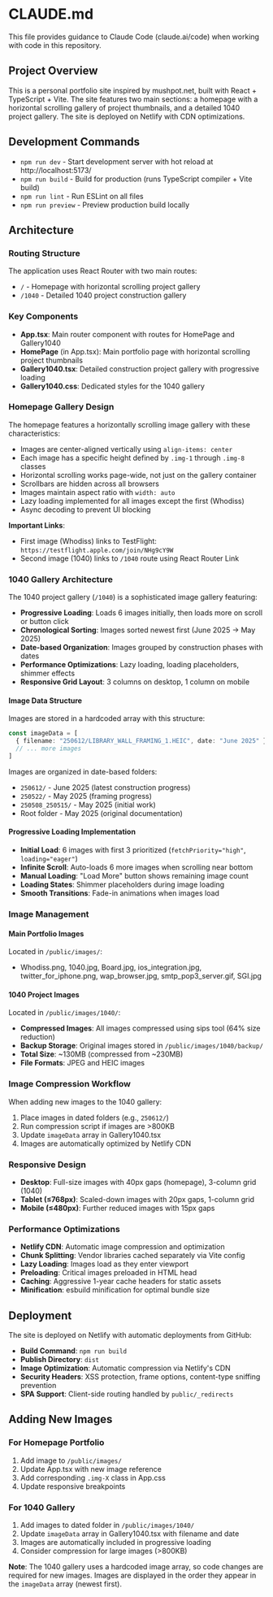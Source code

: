 # CLAUDE.md

This file provides guidance to Claude Code (claude.ai/code) when working with code in this repository.

## Project Overview

This is a personal portfolio site inspired by mushpot.net, built with React + TypeScript + Vite. The site features two main sections: a homepage with a horizontal scrolling gallery of project thumbnails, and a detailed 1040 project gallery. The site is deployed on Netlify with CDN optimizations.

## Development Commands

- `npm run dev` - Start development server with hot reload at http://localhost:5173/
- `npm run build` - Build for production (runs TypeScript compiler + Vite build)
- `npm run lint` - Run ESLint on all files
- `npm run preview` - Preview production build locally

## Architecture

### Routing Structure

The application uses React Router with two main routes:
- `/` - Homepage with horizontal scrolling project gallery
- `/1040` - Detailed 1040 project construction gallery

### Key Components

- **App.tsx**: Main router component with routes for HomePage and Gallery1040
- **HomePage** (in App.tsx): Main portfolio page with horizontal scrolling project thumbnails
- **Gallery1040.tsx**: Detailed construction project gallery with progressive loading
- **Gallery1040.css**: Dedicated styles for the 1040 gallery

### Homepage Gallery Design

The homepage features a horizontally scrolling image gallery with these characteristics:
- Images are center-aligned vertically using `align-items: center`
- Each image has a specific height defined by `.img-1` through `.img-8` classes
- Horizontal scrolling works page-wide, not just on the gallery container
- Scrollbars are hidden across all browsers
- Images maintain aspect ratio with `width: auto`
- Lazy loading implemented for all images except the first (Whodiss)
- Async decoding to prevent UI blocking

**Important Links**: 
- First image (Whodiss) links to TestFlight: `https://testflight.apple.com/join/NHg9cY9W`
- Second image (1040) links to `/1040` route using React Router Link

### 1040 Gallery Architecture

The 1040 project gallery (`/1040`) is a sophisticated image gallery featuring:

- **Progressive Loading**: Loads 6 images initially, then loads more on scroll or button click
- **Chronological Sorting**: Images sorted newest first (June 2025 → May 2025)
- **Date-based Organization**: Images grouped by construction phases with dates
- **Performance Optimizations**: Lazy loading, loading placeholders, shimmer effects
- **Responsive Grid Layout**: 3 columns on desktop, 1 column on mobile

#### Image Data Structure

Images are stored in a hardcoded array with this structure:
```typescript
const imageData = [
  { filename: "250612/LIBRARY_WALL_FRAMING_1.HEIC", date: "June 2025" },
  // ... more images
]
```

Images are organized in date-based folders:
- `250612/` - June 2025 (latest construction progress)
- `250522/` - May 2025 (framing progress)  
- `250508_250515/` - May 2025 (initial work)
- Root folder - May 2025 (original documentation)

#### Progressive Loading Implementation

- **Initial Load**: 6 images with first 3 prioritized (`fetchPriority="high"`, `loading="eager"`)
- **Infinite Scroll**: Auto-loads 6 more images when scrolling near bottom
- **Manual Loading**: "Load More" button shows remaining image count
- **Loading States**: Shimmer placeholders during image loading
- **Smooth Transitions**: Fade-in animations when images load

### Image Management

#### Main Portfolio Images
Located in `/public/images/`:
- Whodiss.png, 1040.jpg, Board.jpg, ios_integration.jpg, twitter_for_iphone.png, wap_browser.jpg, smtp_pop3_server.gif, SGI.jpg

#### 1040 Project Images
Located in `/public/images/1040/`:
- **Compressed Images**: All images compressed using sips tool (64% size reduction)
- **Backup Storage**: Original images stored in `/public/images/1040/backup/`
- **Total Size**: ~130MB (compressed from ~230MB)
- **File Formats**: JPEG and HEIC images

### Image Compression Workflow

When adding new images to the 1040 gallery:
1. Place images in dated folders (e.g., `250612/`)
2. Run compression script if images are >800KB
3. Update `imageData` array in Gallery1040.tsx
4. Images are automatically optimized by Netlify CDN

### Responsive Design

- **Desktop**: Full-size images with 40px gaps (homepage), 3-column grid (1040)
- **Tablet (≤768px)**: Scaled-down images with 20px gaps, 1-column grid
- **Mobile (≤480px)**: Further reduced images with 15px gaps

### Performance Optimizations

- **Netlify CDN**: Automatic image compression and optimization
- **Chunk Splitting**: Vendor libraries cached separately via Vite config
- **Lazy Loading**: Images load as they enter viewport
- **Preloading**: Critical images preloaded in HTML head
- **Caching**: Aggressive 1-year cache headers for static assets
- **Minification**: esbuild minification for optimal bundle size

## Deployment

The site is deployed on Netlify with automatic deployments from GitHub:

- **Build Command**: `npm run build`
- **Publish Directory**: `dist`
- **Image Optimization**: Automatic compression via Netlify's CDN
- **Security Headers**: XSS protection, frame options, content-type sniffing prevention
- **SPA Support**: Client-side routing handled by `public/_redirects`

## Adding New Images

### For Homepage Portfolio
1. Add image to `/public/images/`
2. Update App.tsx with new image reference
3. Add corresponding `.img-X` class in App.css
4. Update responsive breakpoints

### For 1040 Gallery
1. Add images to dated folder in `/public/images/1040/`
2. Update `imageData` array in Gallery1040.tsx with filename and date
3. Images are automatically included in progressive loading
4. Consider compression for large images (>800KB)

**Note**: The 1040 gallery uses a hardcoded image array, so code changes are required for new images. Images are displayed in the order they appear in the `imageData` array (newest first).